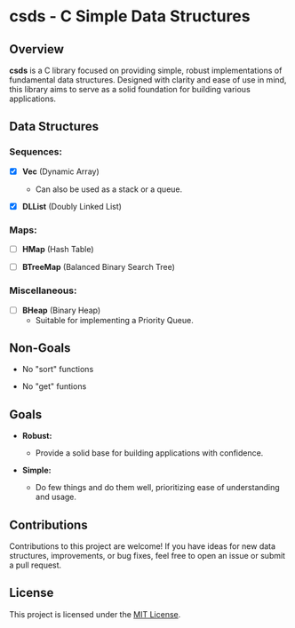 # csds - C Simple Data Structures

## Overview

**csds** is a C library focused on providing simple, robust implementations of 
fundamental data structures. Designed with clarity and ease of use in mind, this
library aims to serve as a solid foundation for building various applications.

## Data Structures

### Sequences:

- [x] **Vec** (Dynamic Array)
  - Can also be used as a stack or a queue.

- [x] **DLList** (Doubly Linked List)

### Maps:

- [ ] **HMap** (Hash Table)

- [ ] **BTreeMap** (Balanced Binary Search Tree)

### Miscellaneous:

- [ ] **BHeap** (Binary Heap)
  - Suitable for implementing a Priority Queue.

## Non-Goals

- No "sort" functions

- No "get" funtions

## Goals

- **Robust:**
  - Provide a solid base for building applications with confidence.

- **Simple:**
  - Do few things and do them well, prioritizing ease of understanding and usage.

## Contributions

Contributions to this project are welcome!
If you have ideas for new data structures, improvements, or bug fixes, feel free
to open an issue or submit a pull request.

## License

This project is licensed under the [MIT License](LICENSE).
